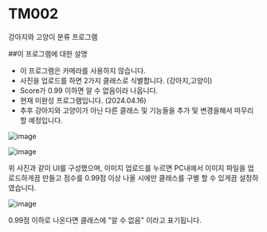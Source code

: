 # TM002
강아지와 고양이 분류 프로그램

##이 프로그램에 대한 설명

- 이 프로그램은 카메라를 사용하지 않습니다.
- 사진을 업로드를 하면 2가지 클래스로 식별합니다. (강아지,고양이)
- Score가 0.99 이하면 알 수 없음이라 나옵니다.
- 현재 미완성 프로그램입니다. (2024.04.16)
- 추후 강아지와 고양이가 아닌 다른 클래스 및 기능들을 추가 및 변경을해서 마무리 할 예정입니다.


![image](https://github.com/thsaudgh8/TM001/assets/165768655/95e05768-ab21-48b5-a230-d1b9861d0194)



![image](https://github.com/thsaudgh8/TM001/assets/165768655/ea4f4004-1400-42f3-be5c-10593f81afb5)




위 사진과 같이 UI를 구성했으며, 이미지 업로드를 누르면 PC내에서 이미지 파일을 업로드하게끔 만들고 점수를 0.99점 이상 나올 시에만 클래스를 구별 할 수 있게끔 설정하였습니다.


![image](https://github.com/thsaudgh8/TM001/assets/165768655/d4916827-4fed-47fe-b15f-1d290d9dd1fb)



0.99점 이하로 나온다면 클래스에 "알 수 없음" 이라고 표기됩니다.
